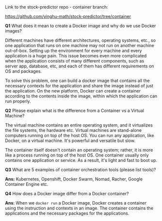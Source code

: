 Link to the stock-predictor repo - container branch: 

https://github.com/yinghu-math/stock-predictor/tree/container


**Q1** What does it mean to create a Docker image and why do we use Docker images?

Different machines have different architectures, operating systems, etc., so one application that runs on one machine may not run on another machine out-of-box. Setting up the environment for every machine and every application is a huge pain. This issue becomes even more complicated when the application consists of many different components, such as server app, database, etc, and each of them has different requirements on OS and packages. 

To solve this problem, one can build a docker image that contains all the necessary contexts for the application and share the image instead of just the application. 
On the new platform, Docker can create a container according to the contents inside the image, within which the application can run properly.  

**Q2** Please explain what is the difference from a Container vs a Virtual Machine?

The virtual machine contains an entire operating system, and it virtualizes the file systems, the hardware etc. Virtual machines are stand-alone computers running on top of the host OS. You can run any application, like Docker, on a virtual machine. It's powerful and versatile but slow. 

The container itself doesn't contain an operating system; rather, it is more like a process running on top of the host OS. One container usually only contains one application or service. As a result, it's light and fast to boot up. 

**Q3** What are 5 examples of container orchestration tools (please list tools)?

**Ans:** Kubernetes, Openshift,  Docker Swarm, Nomad, Racher, Google Container Engine etc. 

**Q4** How does a Docker image differ from a Docker container?

**Ans**: When we `docker run` a Docker image, Docker creates a container using the instruction and contexts in an image. The container contains the applications and the necessary packages for the applications. 